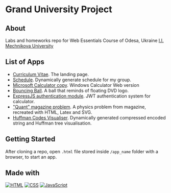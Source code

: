 # Grand University Project

## About

Labs and homeworks repo for Web Essentials Course of Odesa, Ukraine [I.I. Mechnikova University](https://onu.edu.ua/en/)

## List of Apps

- [Curriculum Vitae](https://kokkinn.com/grand-university-project/). The landing page.
- [Schedule](https://kokkinn.com/grand-university-project/schedule/). Dynamically generate schedule for my group.
- [Microsoft Calculator copy](https://kokkinn.com/grand-university-project/calculator/).  Windows Calculator Web version
- [Bouncing Ball](https://kokkinn.com/grand-university-project/ball/). A ball that reminds of floating DVD logo.
- [ExpressJS authentication module](https://nodeserver.kokkinn.repl.co). JWT authentication system for calculator.
- ["Quant" magazine problem](https://kokkinn.com/grand-university-project/quant/). A physics problem from magazine, recreated with HTML, Latex and SVG.
- [Huffman Codes Visualiser](https://kokkinn.com/grand-university-project/huffman_codes/). Dynamically generated compressed encoded string and Huffman tree visualisation. 

## Getting Started

After cloning a repo, open `.html` file stored inside `/app_name` folder with a browser, to start an app.

## Made with

[![HTML](https://img.shields.io/badge/html-black?logo=html5&logoColor=green)](https://www.w3.org/html/)
[![CSS](https://img.shields.io/badge/css-black?logo=css3&logoColor=orange)](https://www.w3.org/Style/CSS/Overview.en.html)
[![JavaScript](https://img.shields.io/badge/javascript-black?logo=javascript)](https://www.javascript.com/)

